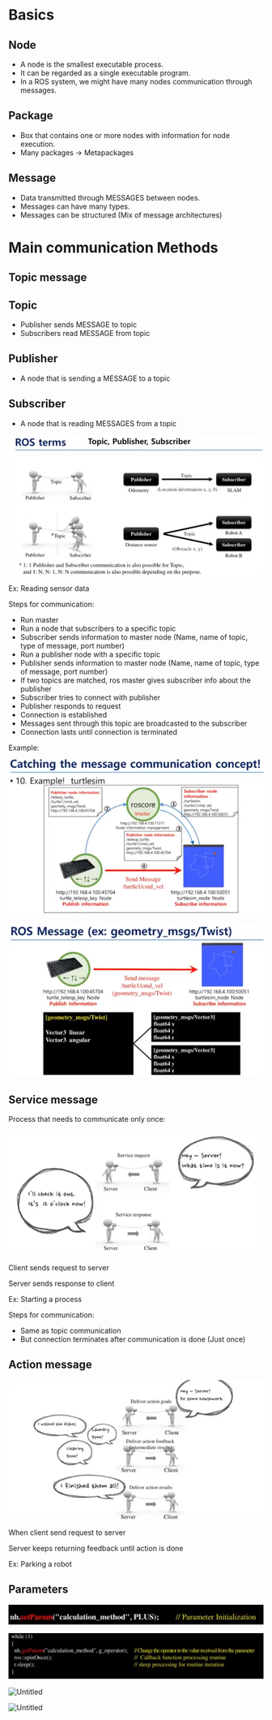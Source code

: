 # Basics

## Node

- A node is the smallest executable process.
- It can be regarded as a single executable program.
- In a ROS system, we might have many nodes communication through messages.

## Package

- Box that contains one or more nodes with information for node execution.
- Many packages → Metapackages

## Message

- Data transmitted through MESSAGES between nodes.
- Messages can have many types.
- Messages can be structured (Mix of message architectures)

# Main communication Methods

## Topic message

## Topic

- Publisher sends MESSAGE to topic
- Subscribers read MESSAGE from topic

## Publisher

- A node that is sending a MESSAGE to a topic

## Subscriber

- A node that is reading MESSAGES from a topic

![Untitled](../../docs/ros/basics/Basics/Untitled.png)

Ex: Reading sensor data

Steps for communication:

- Run master
- Run a node that subscribers to a specific topic
- Subscriber sends information to master node (Name, name of topic, type of message, port number)
- Run a publisher node with a specific topic
- Publisher sends information to master node (Name, name of topic, type of message, port number)
- If two topics are matched, ros master gives subscriber info about the publisher
- Subscriber tries to connect with publisher
- Publisher responds to request
- Connection is established
- Messages sent through this topic are broadcasted to the subscriber
- Connection lasts until connection is terminated

Example:

![Untitled](../../docs/ros/basics/Basics/Untitled%201.png)

![Untitled](../../docs/ros/basics/Basics/Untitled%202.png)

## Service message

Process that needs to communicate only once:

![Untitled](../../docs/ros/basics/Basics/Untitled%203.png)

Client sends request to server

Server sends response to client

Ex: Starting a process

Steps for communication:

- Same as topic communication
- But connection terminates after communication is done (Just once)

## Action message

![Untitled](../../docs/ros/basics/Basics/Untitled%204.png)

When client send request to server

Server keeps returning feedback until action is done

Ex: Parking a robot

## Parameters

![Untitled](../../docs/ros/basics/Basics/Untitled%205.png)

![Untitled](../../docs/ros/basics/Basics/Untitled%206.png)

![Untitled](../../docs/ros/basics/Basics%207fabcf48e81d4ca78e1e8811a9afa161/Untitled%207.png)

![Untitled](../../docs/ros/basics/Basics%207fabcf48e81d4ca78e1e8811a9afa161/Untitled%208.png)